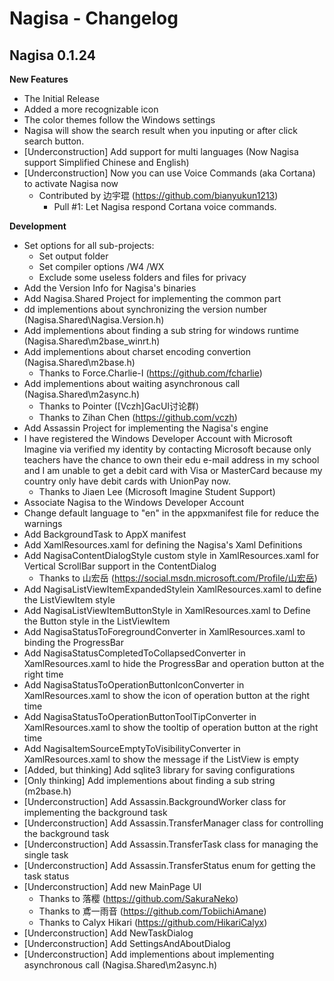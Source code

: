 ﻿# Nagisa - Changelog

## Nagisa 0.1.24

**New Features**
- The Initial Release
- Added a more recognizable icon
- The color themes follow the Windows settings
- Nagisa will show the search result when you inputing or after click search 
  button.
- [Underconstruction] Add support for multi languages (Now Nagisa support 
  Simplified Chinese and English)
- [Underconstruction] Now you can use Voice Commands (aka Cortana) to activate
  Nagisa now
  - Contributed by 边宇琨 (https://github.com/bianyukun1213)
    - Pull #1: Let Nagisa respond Cortana voice commands.

**Development**
- Set options for all sub-projects:
  - Set output folder
  - Set compiler options /W4 /WX
  - Exclude some useless folders and files for privacy
- Add the Version Info for Nagisa's binaries
- Add Nagisa.Shared Project for implementing the common part
- dd implementions about synchronizing the version number 
  (Nagisa.Shared\Nagisa.Version.h)
- Add implementions about finding a sub string for windows runtime 
  (Nagisa.Shared\m2base_winrt.h)
- Add implementions about charset encoding convertion (Nagisa.Shared\m2base.h)
  - Thanks to Force.Charlie-I (https://github.com/fcharlie)
- Add implementions about waiting asynchronous call (Nagisa.Shared\m2async.h)
  - Thanks to Pointer ([Vczh]GacUI讨论群)
  - Thanks to Zihan Chen (https://github.com/vczh)
- Add Assassin Project for implementing the Nagisa's engine
- I have registered the Windows Developer Account with Microsoft Imagine via 
  verified my identity by contacting Microsoft because only teachers have the 
  chance to own their edu e-mail address in my school and I am unable to get a 
  debit card with Visa or MasterCard because my country only have debit cards 
  with UnionPay now.
  - Thanks to Jiaen Lee (Microsoft Imagine Student Support)
- Associate Nagisa to the Windows Developer Account
- Change default language to "en" in the appxmanifest file for reduce the 
  warnings
- Add BackgroundTask to AppX manifest 
- Add XamlResources.xaml for defining the Nagisa's Xaml Definitions
- Add NagisaContentDialogStyle custom style in XamlResources.xaml 
  for Vertical ScrollBar support in the ContentDialog
  - Thanks to 山宏岳 (https://social.msdn.microsoft.com/Profile/山宏岳)
- Add NagisaListViewItemExpandedStylein XamlResources.xaml to define the 
  ListViewItem style
- Add NagisaListViewItemButtonStyle in XamlResources.xaml to Define the Button 
  style in the ListViewItem
- Add NagisaStatusToForegroundConverter in XamlResources.xaml to binding the 
  ProgressBar
- Add NagisaStatusCompletedToCollapsedConverter in XamlResources.xaml to hide 
  the ProgressBar and operation button at the right time
- Add NagisaStatusToOperationButtonIconConverter in XamlResources.xaml to show
  the icon of operation button at the right time
- Add NagisaStatusToOperationButtonToolTipConverter in XamlResources.xaml to 
  show the tooltip of operation button at the right time 
- Add NagisaItemSourceEmptyToVisibilityConverter in XamlResources.xaml to show 
  the message if the ListView is empty
- [Added, but thinking] Add sqlite3 library for saving configurations
- [Only thinking] Add implementions about finding a sub string (m2base.h)
- [Underconstruction] Add Assassin.BackgroundWorker class for implementing 
  the background task
- [Underconstruction] Add Assassin.TransferManager class for controlling the 
  background task
- [Underconstruction] Add Assassin.TransferTask class for managing the single 
  task
- [Underconstruction] Add Assassin.TransferStatus enum for getting the task 
  status
- [Underconstruction] Add new MainPage UI
  - Thanks to 落樱 (https://github.com/SakuraNeko)
  - Thanks to 鳶一雨音 (https://github.com/TobiichiAmane)
  - Thanks to Calyx Hikari (https://github.com/HikariCalyx)
- [Underconstruction] Add NewTaskDialog
- [Underconstruction] Add SettingsAndAboutDialog
- [Underconstruction] Add implementions about implementing asynchronous call 
  (Nagisa.Shared\m2async.h)
